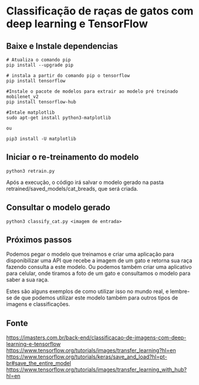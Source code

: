 # Classificação de raças de gatos com deep learning e TensorFlow

## Baixe e Instale dependencias 
    # Atualiza o comando pip
    pip install --upgrade pip

    # instala a partir do comando pip o tensorflow
    pip install tensorflow

    #Instale o pacote de modelos para extrair ao modelo pré treinado mobilenet_v2
    pip install tensorflow-hub

    #Intale matplotlib
    sudo apt-get install python3-matplotlib

    ou

    pip3 install -U matplotlib

## Iniciar o re-treinamento do modelo

    python3 retrain.py

Após a execução, o código irá salvar o modelo gerado na pasta retrained/saved_models/cat_breads, que será criada.

## Consultar o modelo gerado
    python3 classify_cat.py <imagem de entrada>

## Próximos passos

Podemos pegar o modelo que treinamos e criar uma aplicação para disponibilizar uma API que recebe a imagem de um gato e retorna sua raça fazendo consulta a este modelo. Ou podemos também criar uma aplicativo para celular, onde tiramos a foto de um gato e consultamos o modelo para saber a sua raça.

Estes são alguns exemplos de como utilizar isso no mundo real, e lembre-se de que podemos utilizar este modelo também para outros tipos de imagens e classificações.

## Fonte
https://imasters.com.br/back-end/classificacao-de-imagens-com-deep-learning-e-tensorflow
https://www.tensorflow.org/tutorials/images/transfer_learning?hl=en
https://www.tensorflow.org/tutorials/keras/save_and_load?hl=pt-br#save_the_entire_model
https://www.tensorflow.org/tutorials/images/transfer_learning_with_hub?hl=en